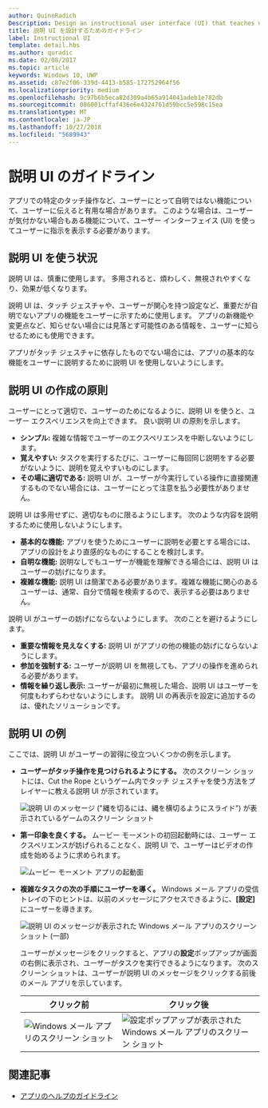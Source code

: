 ```yaml
---
author: QuinnRadich
Description: Design an instructional user interface (UI) that teaches users how to work with your UWP app.
title: 説明 UI を設計するためのガイドライン
label: Instructional UI
template: detail.hbs
ms.author: quradic
ms.date: 02/08/2017
ms.topic: article
keywords: Windows 10, UWP
ms.assetid: c87e2f06-339d-4413-b585-172752964f56
ms.localizationpriority: medium
ms.openlocfilehash: 9c97b6b5eca82d309a4b65a914041adeb1e782db
ms.sourcegitcommit: 086001cffaf436e6e4324761d59bcc5e598c15ea
ms.translationtype: MT
ms.contentlocale: ja-JP
ms.lasthandoff: 10/27/2018
ms.locfileid: "5689943"
---
```

# <a name="instructional-ui-guidelines"></a>説明 UI のガイドライン



アプリでの特定のタッチ操作など、ユーザーにとって自明ではない機能について、ユーザーに伝えると有用な場合があります。 このような場合は、ユーザーが気付かない場合もある機能について、ユーザー インターフェイス (UI) を使ってユーザーに指示を表示する必要があります。

## <a name="when-to-use-instructional-ui"></a>説明 UI を使う状況

説明 UI は、慎重に使用します。 多用されると、煩わしく、無視されやすくなり、効果が低くなります。

説明 UI は、タッチ ジェスチャや、ユーザーが関心を持つ設定など、重要だが自明でないアプリの機能をユーザーに示すために使用します。 アプリの新機能や変更点など、知らせない場合には見落とす可能性のある情報を、ユーザーに知らせるためにも使用できます。

アプリがタッチ ジェスチャに依存したものでない場合には、アプリの基本的な機能をユーザーに説明するために説明 UI を使用しないようにします。

## <a name="principles-of-writing-instructional-ui"></a>説明 UI の作成の原則

ユーザーにとって適切で、ユーザーのためになるように、説明 UI を使うと、ユーザー エクスペリエンスを向上できます。 良い説明 UI の原則を示します。

-   **シンプル:** 複雑な情報でユーザーのエクスペリエンスを中断しないようにします。
-   **覚えやすい:** タスクを実行するたびに、ユーザーに毎回同じ説明をする必要がないように、説明を覚えやすいものにします。
-   **その場に適切である:** 説明 UI が、ユーザーが今実行している操作に直接関連するものでない場合には、ユーザーにとって注意を払う必要性がありません。

説明 UI は多用せずに、適切なものに限るようにします。 次のような内容を説明するために使用しないようにします。

-   **基本的な機能:** アプリを使うためにユーザーに説明を必要とする場合には、アプリの設計をより直感的なものにすることを検討します。
-   **自明な機能:** 説明なしでもユーザーが機能を理解できる場合には、説明 UI はユーザーの妨げになります。
-   **複雑な機能:** 説明 UI は簡潔である必要があります。複雑な機能に関心のあるユーザーは、通常、自分で情報を検索するので、表示する必要はありません。

説明 UI がユーザーの妨げにならないようにします。 次のことを避けるようにします。

-   **重要な情報を見えなくする:** 説明 UI がアプリの他の機能の妨げにならないようにします。
-   **参加を強制する:** ユーザーが説明 UI を無視しても、アプリの操作を進められる必要があります。
-   **情報を繰り返し表示:** ユーザーが最初に無視した場合、説明 UI はユーザーを何度もわずらわせないようにします。 説明 UI の再表示を設定に追加するのは、優れたソリューションです。

## <a name="examples-of-instructional-ui"></a>説明 UI の例

ここでは、説明 UI がユーザーの習得に役立ついくつかの例を示します。

-   **ユーザーがタッチ操作を見つけられるようにする。** 次のスクリーン ショットには、Cut the Rope というゲーム内でタッチ ジェスチャを使う方法をプレイヤーに教える説明 UI が示されています。

    ![説明 UI のメッセージ ("縄を切るには、縄を横切るようにスライド") が表示されているゲームのスクリーン ショット](images/in-game-controls-3.png)

-   **第一印象を良くする。** ムービー モーメントの初回起動時には、ユーザー エクスペリエンスが妨げられることなく、説明 UI で、ユーザーはビデオの作成を始めるように求められます。

    ![ムービー モーメント アプリの起動面](images/instructional-ui-movie.png)

-   **複雑なタスクの次の手順にユーザーを導く。** Windows メール アプリの受信トレイの下のヒントは、以前のメッセージにアクセスできるように、**[設定]** にユーザーを導きます。

    ![説明 UI のメッセージが表示された Windows メール アプリのスクリーン ショット (一部)](images/instructional-ui-mail-inbox.png)

    ユーザーがメッセージをクリックすると、アプリの**設定**ポップアップが画面の右側に表示され、ユーザーがタスクを実行できるようになります。 次のスクリーン ショットは、ユーザーが説明 UI のメッセージをクリックする前後のメール アプリを示しています。

    | クリック前                                                               | クリック後                                                                                                        |
    |----------------------------------------------------------------------|--------------------------------------------------------------------------------------------------------------|
    | ![Windows メール アプリのスクリーン ショット](images/instructional-ui-mail.png) | ![設定ポップアップが表示された Windows メール アプリのスクリーン ショット](images/instructional-ui-mail-flyout.png) |

## <a name="related-articles"></a>関連記事

* [アプリのヘルプのガイドライン](guidelines-for-app-help.md)
